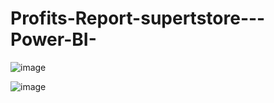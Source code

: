 # Profits-Report-supertstore---Power-BI-

![image](https://user-images.githubusercontent.com/83269481/184139931-724ae8a7-1f3d-4dd9-bd4d-03b11288077a.png)


![image](https://user-images.githubusercontent.com/83269481/178081452-d1a96cbc-af1d-4111-83aa-16e4556076b6.png)
